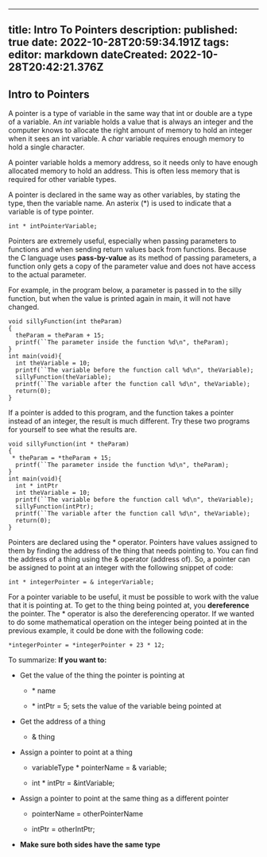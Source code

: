 
---
title: Intro To Pointers
description: 
published: true
date: 2022-10-28T20:59:34.191Z
tags: 
editor: markdown
dateCreated: 2022-10-28T20:42:21.376Z
---

## Intro to Pointers

A pointer is a type of variable in the same way that int or double are a
type of a variable. An *int* variable holds a value that is always an
integer and the computer knows to allocate the right amount of memory to
hold an integer when it sees an int variable. A *char* variable requires
enough memory to hold a single character.

A pointer variable holds a memory address, so it needs only to have
enough allocated memory to hold an address. This is often less memory
that is required for other variable types.

A pointer is declared in the same way as other variables, by stating the
type, then the variable name. An asterix (\*) is used to indicate that a
variable is of type pointer.

    int * intPointerVariable;

Pointers are extremely useful, especially when passing parameters to
functions and when sending return values back from functions. Because
the C language uses **pass-by-value** as its method of passing
parameters, a function only gets a copy of the parameter value and does
not have access to the actual parameter.

For example, in the program below, a parameter is passed in to the silly
function, but when the value is printed again in main, it will not have
changed.

    void sillyFunction(int theParam)
    {
      theParam = theParam + 15;
      printf(``The parameter inside the function %d\n", theParam);
    }
    int main(void){
      int theVariable = 10;
      printf(``The variable before the function call %d\n", theVariable);
      sillyFunction(theVariable);
      printf(``The variable after the function call %d\n", theVariable);
      return(0);
    }

If a pointer is added to this program, and the function takes a pointer
instead of an integer, the result is much different. Try these two
programs for yourself to see what the results are.

    void sillyFunction(int * theParam)
    {
     * theParam = *theParam + 15;
      printf(``The parameter inside the function %d\n", theParam);
    }
    int main(void){
      int * intPtr
      int theVariable = 10;
      printf(``The variable before the function call %d\n", theVariable);
      sillyFunction(intPtr);
      printf(``The variable after the function call %d\n", theVariable);
      return(0);
    }

Pointers are declared using the \* operator. Pointers have values
assigned to them by finding the address of the thing that needs pointing
to. You can find the address of a thing using the & operator (address
of). So, a pointer can be assigned to point at an integer with the
following snippet of code:

    int * integerPointer = & integerVariable;

For a pointer variable to be useful, it must be possible to work with
the value that it is pointing at. To get to the thing being pointed at,
you **dereference** the pointer. The \* operator is also the
dereferencing operator. If we wanted to do some mathematical operation
on the integer being pointed at in the previous example, it could be
done with the following code:

    *integerPointer = *integerPointer + 23 * 12;

To summarize: **If you want to:**

-   Get the value of the thing the pointer is pointing at

    -   \* name

    -   \* intPtr = 5; sets the value of the variable being pointed at

-   Get the address of a thing

    -   & thing

-   Assign a pointer to point at a thing

    -   variableType \* pointerName = & variable;

    -   int \* intPtr = &intVariable;

-   Assign a pointer to point at the same thing as a different pointer

    -   pointerName = otherPointerName

    -   intPtr = otherIntPtr;

-   **Make sure both sides have the same type**
